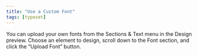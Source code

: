 ```yaml
---
title: "Use a Custom Font"
tags: [typeset]
---
```

 
<html><body><section data-type="chapter" class="hsecchapter" data-hederis-type="hsecchapter" id="custom-font" data-pi-attrs="id: custom-font; data-tags: typeset;" role="doc-chapter" data-tags="typeset" data-author-name=" " data-book-title=" " title="Use a Custom Font"><p class="hblkp" data-hederis-type="hblkp" id="ppOPUw4eI">You can upload your own fonts from the Sections &amp; Text menu in the Design preview. Choose an element to design, scroll down to the Font section, and click the &#8220;Upload Font&#8221; button.</p></section></body></html>
